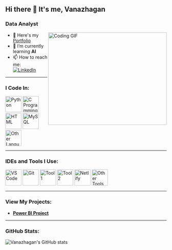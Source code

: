 ## Hi there 👋 It's me, Vanazhagan

### Data Analyst  
<img align="right" width="370" height="290" src="https://i.pinimg.com/originals/47/f0/34/47f0342cec72b800463bf003eac1257e.gif" alt="Coding GIF">

- 🔭 Here's my [Portfolio](https://vanazhagan-portfolio-sit.netlify.app/)  
- 🌱 I’m currently learning **AI**  
- 📫 How to reach me:  
  [<img src="https://img.shields.io/badge/LinkedIn-0077B5?style=for-the-badge&logo=linkedin&logoColor=white" alt="LinkedIn" />](https://linkedin.com/in/vanazhagan)

---

### I Code In:
<img height="50" width="50" src="https://img.icons8.com/color/48/000000/python.png" alt="Python" /> 
<img height="50" width="50" src="https://img.icons8.com/color/48/000000/c-programming.png" alt="C Programming" /> 
<img height="50" width="50" src="https://img.icons8.com/color/48/000000/html-5.png" alt="HTML" /> 
<img height="50" width="50" src="https://img.icons8.com/color/48/000000/mysql-logo.png" alt="MySQL" /> 
<img height="50" width="50" src="https://img.icons8.com/?size=100&id=117561&format=png" alt="Other Languages" />

---

### IDEs and Tools I Use:
<img height="50" width="50" src="https://img.icons8.com/color/48/000000/visual-studio-code-2019.png" alt="VS Code" /> 
<img height="50" width="50" src="https://img.icons8.com/color/50/000000/git.png" alt="Git" /> 
<img height="50" width="50" src="https://img.icons8.com/?size=100&id=9Kvi1p1F0tUo&format=png" alt="Tool 1" /> 
<img height="50" width="50" src="https://img.icons8.com/?size=100&id=Ny0t2MYrJ70p&format=png" alt="Tool 2" /> 
<img height="50" width="50" src="https://img.shields.io/badge/Netlify-00C7B7?style=for-the-badge&logo=netlify&logoColor=white" alt="Netlify" /> 
<img height="50" src="https://img.icons8.com/?size=100&id=F4uMFPZgS0gt&format=png" alt="Other Tools" />

---

### View My Projects:
- [**Power BI Project**](https://app.powerbi.com/view?r=eyJrIjoiMDk3MDg3ZDMtN2NjYy00ZmE0LTg0ODItNjhjZGE0MjUyMTI1IiwidCI6IjNlYzJhODA4LTI3MGYtNGFiZi05Y2Y4LWU1MWVhMzZkZTg2NiJ9)

---

### GitHub Stats:
![Vanazhagan's GitHub stats](https://github-readme-stats.vercel.app/api?username=hareesh-r&theme=dark&show_icons=true&&hide=issues,contribs)
